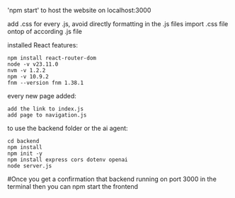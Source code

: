 
'npm start' to host the website on localhost:3000


add .css for every .js, avoid directly formatting in the .js files
import .css file ontop of according .js file


installed React features:

    npm install react-router-dom
    node -v v23.11.0
    nvm -v 1.2.2
    npm -v 10.9.2
    fnm --version fnm 1.38.1

every new page added:

    add the link to index.js
    add page to navigation.js

to use the backend folder or the ai agent:

    cd backend
    npm install
    npm init -y
    npm install express cors dotenv openai
    node server.js

#Once you get a confirmation that backend running on port 3000 in the terminal then you can npm start the frontend
